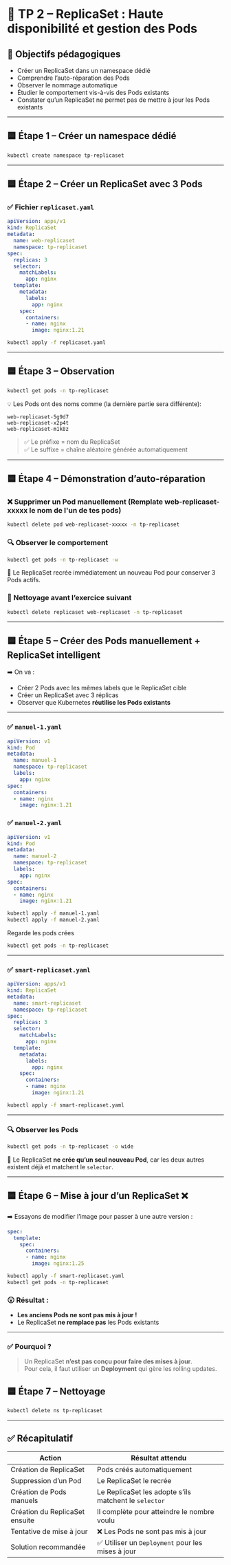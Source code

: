 # 🧪 TP 2 – ReplicaSet : Haute disponibilité et gestion des Pods

## 🎯 Objectifs pédagogiques

- Créer un ReplicaSet dans un namespace dédié
- Comprendre l’auto-réparation des Pods
- Observer le nommage automatique
- Étudier le comportement vis-à-vis des Pods existants
- Constater qu’un ReplicaSet ne permet pas de mettre à jour les Pods existants

---

## 🟦 Étape 1 – Créer un namespace dédié

```bash
kubectl create namespace tp-replicaset
```

---

## 🟦 Étape 2 – Créer un ReplicaSet avec 3 Pods

### ✅ Fichier `replicaset.yaml`
```yaml
apiVersion: apps/v1
kind: ReplicaSet
metadata:
  name: web-replicaset
  namespace: tp-replicaset
spec:
  replicas: 3
  selector:
    matchLabels:
      app: nginx
  template:
    metadata:
      labels:
        app: nginx
    spec:
      containers:
      - name: nginx
        image: nginx:1.21
```

```bash
kubectl apply -f replicaset.yaml
```

---

## 🟦 Étape 3 – Observation

```bash
kubectl get pods -n tp-replicaset
```

💡 Les Pods ont des noms comme (la dernière partie sera différente):
```
web-replicaset-5g9d7
web-replicaset-x2p4t
web-replicaset-m1k8z
```

> ✅ Le préfixe = nom du ReplicaSet  
> ✅ Le suffixe = chaîne aléatoire générée automatiquement

---

## 🟦 Étape 4 – Démonstration d’auto-réparation

### ❌ Supprimer un Pod manuellement (Remplate web-replicaset-xxxxx le nom de l'un de tes pods)
```bash
kubectl delete pod web-replicaset-xxxxx -n tp-replicaset
```

### 🔍 Observer le comportement
```bash
kubectl get pods -n tp-replicaset -w
```

💬 Le ReplicaSet recrée immédiatement un nouveau Pod pour conserver 3 Pods actifs.

### 🧹 Nettoyage avant l’exercice suivant
```bash
kubectl delete replicaset web-replicaset -n tp-replicaset
```

---

## 🟦 Étape 5 – Créer des Pods manuellement + ReplicaSet intelligent

➡️ On va :
- Créer 2 Pods avec les mêmes labels que le ReplicaSet cible
- Créer un ReplicaSet avec 3 réplicas
- Observer que Kubernetes **réutilise les Pods existants**

---

### ✅ `manuel-1.yaml`
```yaml
apiVersion: v1
kind: Pod
metadata:
  name: manuel-1
  namespace: tp-replicaset
  labels:
    app: nginx
spec:
  containers:
  - name: nginx
    image: nginx:1.21
```

### ✅ `manuel-2.yaml`
```yaml
apiVersion: v1
kind: Pod
metadata:
  name: manuel-2
  namespace: tp-replicaset
  labels:
    app: nginx
spec:
  containers:
  - name: nginx
    image: nginx:1.21
```

```bash
kubectl apply -f manuel-1.yaml
kubectl apply -f manuel-2.yaml
```
Regarde les pods crées

```bash
kubectl get pods -n tp-replicaset
```

---

### ✅ `smart-replicaset.yaml`
```yaml
apiVersion: apps/v1
kind: ReplicaSet
metadata:
  name: smart-replicaset
  namespace: tp-replicaset
spec:
  replicas: 3
  selector:
    matchLabels:
      app: nginx
  template:
    metadata:
      labels:
        app: nginx
    spec:
      containers:
      - name: nginx
        image: nginx:1.21
```

```bash
kubectl apply -f smart-replicaset.yaml
```

---

### 🔍 Observer les Pods
```bash
kubectl get pods -n tp-replicaset -o wide
```

💬 Le ReplicaSet **ne crée qu’un seul nouveau Pod**, car les deux autres existent déjà et matchent le `selector`.

---

## 🟦 Étape 6 – Mise à jour d’un ReplicaSet ❌

➡️ Essayons de modifier l’image pour passer à une autre version :

```yaml
spec:
  template:
    spec:
      containers:
      - name: nginx
        image: nginx:1.25
```

```bash
kubectl apply -f smart-replicaset.yaml
kubectl get pods -n tp-replicaset
```

### 😮 Résultat :
- **Les anciens Pods ne sont pas mis à jour !**
- Le ReplicaSet **ne remplace pas** les Pods existants

---

### ✅ Pourquoi ?
> Un ReplicaSet **n’est pas conçu pour faire des mises à jour**.  
> Pour cela, il faut utiliser un **Deployment** qui gère les rolling updates.

## 🟦 Étape 7 – Nettoyage

```bash
kubectl delete ns tp-replicaset
```

---

## ✅ Récapitulatif

| Action                                     | Résultat attendu                                         |
|--------------------------------------------|----------------------------------------------------------|
| Création de ReplicaSet                     | Pods créés automatiquement                              |
| Suppression d’un Pod                       | Le ReplicaSet le recrée                                 |
| Création de Pods manuels                   | Le ReplicaSet les adopte s’ils matchent le `selector`   |
| Création du ReplicaSet ensuite             | Il complète pour atteindre le nombre voulu              |
| Tentative de mise à jour                   | ❌ Les Pods ne sont pas mis à jour                      |
| Solution recommandée                       | ✅ Utiliser un `Deployment` pour les mises à jour        |
```
